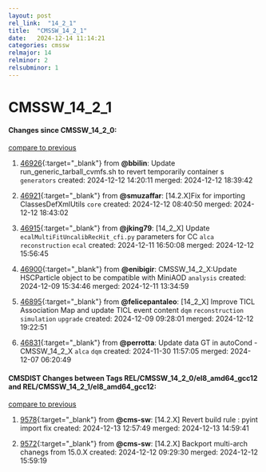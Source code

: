 ```yaml
---
layout: post
rel_link:  "14_2_1"
title:  "CMSSW_14_2_1"
date:   2024-12-14 11:14:21
categories: cmssw
relmajor: 14
relminor: 2
relsubminor: 1
---
```


# CMSSW_14_2_1
#### Changes since CMSSW_14_2_0:
[compare to previous](https://github.com/cms-sw/cmssw/compare/CMSSW_14_2_0...CMSSW_14_2_1)



1. [46926](http://github.com/cms-sw/cmssw/pull/46926){:target="_blank"}  from **@bbilin**: Update run_generic_tarball_cvmfs.sh to revert temporarily container s `generators` created: 2024-12-12 14:20:11 merged: 2024-12-12 18:39:42

2. [46921](http://github.com/cms-sw/cmssw/pull/46921){:target="_blank"}  from **@smuzaffar**: [14.2.X]Fix for importing ClassesDefXmlUtils `core` created: 2024-12-12 08:40:50 merged: 2024-12-12 18:43:02

3. [46915](http://github.com/cms-sw/cmssw/pull/46915){:target="_blank"}  from **@jking79**: [14_2_X] Update `ecalMultiFitUncalibRecHit_cfi.py` parameters for CC `alca` `reconstruction` `ecal` created: 2024-12-11 16:50:08 merged: 2024-12-12 15:56:45

4. [46900](http://github.com/cms-sw/cmssw/pull/46900){:target="_blank"}  from **@enibigir**: CMSSW_14_2_X:Update HSCParticle object to be compatible with MiniAOD `analysis` created: 2024-12-09 15:34:46 merged: 2024-12-11 13:34:59

5. [46895](http://github.com/cms-sw/cmssw/pull/46895){:target="_blank"}  from **@felicepantaleo**:  [14_2_X] Improve TICL Association Map and update TICL event content `dqm` `reconstruction` `simulation` `upgrade` created: 2024-12-09 09:28:01 merged: 2024-12-12 19:22:51

6. [46831](http://github.com/cms-sw/cmssw/pull/46831){:target="_blank"}  from **@perrotta**: Update data GT in autoCond - CMSSW_14_2_X `alca` `dqm` created: 2024-11-30 11:57:05 merged: 2024-12-07 06:20:49

#### CMSDIST Changes between Tags REL/CMSSW_14_2_0/el8_amd64_gcc12 and REL/CMSSW_14_2_1/el8_amd64_gcc12:
[compare to previous](https://github.com/cms-sw/cmsdist/compare/REL/CMSSW_14_2_0/el8_amd64_gcc12...REL/CMSSW_14_2_1/el8_amd64_gcc12)



1. [9578](http://github.com/cms-sw/cmsdist/pull/9578){:target="_blank"}  from **@cms-sw**: [14.2.X] Revert build rule : pyint import fix created: 2024-12-13 12:57:49 merged: 2024-12-13 14:59:41

2. [9572](http://github.com/cms-sw/cmsdist/pull/9572){:target="_blank"}  from **@cms-sw**: [14.2.X] Backport multi-arch chanegs from 15.0.X created: 2024-12-12 09:29:30 merged: 2024-12-12 15:59:19
